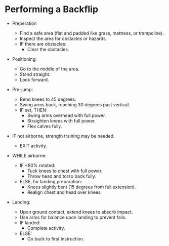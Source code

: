 # Performing a Backflip

- Preperation
  - Find a safe area (flat and padded like grass, mattress, or trampoline).
  - Inspect the area for obstacles or hazards.
  - IF there are obstacles:
    - Clear the obstacles.

- Positioning:
  - Go to the middle of the area.
  - Stand straight.
  - Look forward.

- Pre-jump:
  - Bend knees to 45 degrees.
  - Swing arms back, reaching 30 degrees past vertical.
  - IF set, THEN:
    - Swing arms overhead with full power.
    - Straighten knees with full power.
    - Flex calves fully.

- IF not airborne, strength training may be needed.
  - EXIT activity.

- WHILE airborne:
  - IF <80% rotated:
    - Tuck knees to chest with full power.
    - Throw head and torso back fully.
  - ELSE, for landing preparation:
    - Knees slightly bent (15 degrees from full extension).
    - Realign chest and head over knees.

- Landing:
  - Upon ground contact, extend knees to absorb impact.
  - Use arms for balance upon landing to prevent falls.
  - IF landed:
    - Complete activity.
  - ELSE:
    - Go back to first instruction.


